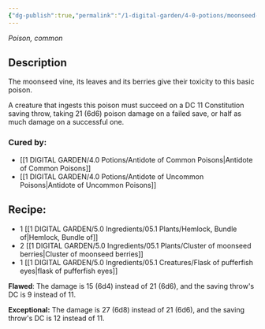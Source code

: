 ```yaml
---
{"dg-publish":true,"permalink":"/1-digital-garden/4-0-potions/moonseed-poison/","tags":["potion","extracurricular","common"]}
---
```


*Poison, common* 

## Description

The moonseed vine, its leaves and its berries give their toxicity to this basic poison. 

A creature that ingests this poison must succeed on a DC 11 Constitution saving throw, taking 21 (6d6) poison damage on a failed save, or half as much damage on a successful one.

### Cured by: 
- [[1 DIGITAL GARDEN/4.0 Potions/Antidote of Common Poisons\|Antidote of Common Poisons]]
- [[1 DIGITAL GARDEN/4.0 Potions/Antidote of Uncommon Poisons\|Antidote of Uncommon Poisons]]

## Recipe:

- 1 [[1 DIGITAL GARDEN/5.0 Ingredients/05.1 Plants/Hemlock, Bundle of\|Hemlock, Bundle of]]
- 2 [[1 DIGITAL GARDEN/5.0 Ingredients/05.1 Plants/Cluster of moonseed berries\|Cluster of moonseed berries]]
- 1 [[1 DIGITAL GARDEN/5.0 Ingredients/05.1 Creatures/Flask of pufferfish eyes\|flask of pufferfish eyes]]

**Flawed**:
The damage is 15 (6d4) instead of 21 (6d6), and the saving throw's DC is 9 instead of 11.

**Exceptional:** 
The damage is 27 (6d8) instead of 21 (6d6), and the saving throw's DC is 12 instead of 11.
